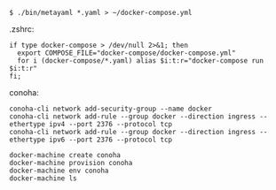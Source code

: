     $ ./bin/metayaml *.yaml > ~/docker-compose.yml

.zshrc:

    if type docker-compose > /dev/null 2>&1; then
      export COMPOSE_FILE="docker-compose/docker-compose.yml"
      for i (docker-compose/*.yaml) alias $i:t:r="docker-compose run $i:t:r"
    fi;

conoha:

    conoha-cli network add-security-group --name docker
    conoha-cli network add-rule --group docker --direction ingress --ethertype ipv4 --port 2376 --protocol tcp
    conoha-cli network add-rule --group docker --direction ingress --ethertype ipv6 --port 2376 --protocol tcp

    docker-machine create conoha
    docker-machine provision conoha
    docker-machine env conoha
    docker-machine ls
